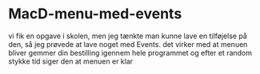 # MacD-menu-med-events

vi fik en opgave i skolen, men jeg tænkte man kunne lave en tilføjelse på den, så jeg prøvede at lave noget med Events.
det virker med at menuen bliver gemmer din bestilling igennem hele programmet og efter et random stykke tid siger den at menuen er klar
